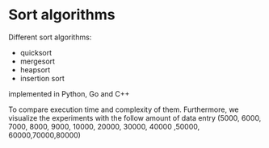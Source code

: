 # Sort algorithms
Different sort algorithms:
- quicksort
- mergesort
- heapsort
- insertion sort

implemented in Python, Go and C++

To compare execution time and complexity of them.
Furthermore, we visualize the experiments with the follow amount of data entry (5000, 6000, 7000, 8000, 9000, 10000, 20000, 30000, 40000 ,50000, 60000,70000,80000)
